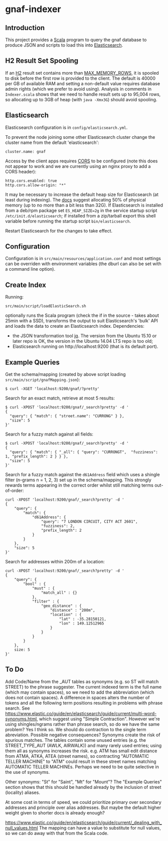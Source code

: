 # gnaf-indexer

## Introduction
This project provides a [Scala](http://scala-lang.org/) program to query the gnaf database to produce JSON and scripts to load this into [Elasticsearch](https://www.elastic.co/).

## H2 Result Set Spooling
If an [H2](http://www.h2database.com/) result set contains more than
[MAX_MEMORY_ROWS](http://www.h2database.com/html/grammar.html?highlight=max_memory_rows&search=MAX_MEMORY_ROWS#set_max_memory_rows),
it is spooled to disk before the first row is provided to the client.
The default is 40000 per GB of available RAM and setting a non-default value requires database admin rights (which we prefer to avoid using).
Analysis in comments in `Indexer.scala` shows that we need to handle result sets up to 95,004 rows, so allocating up to 3GB of heap (with `java -Xmx3G`) should avoid spooling.

## Elasticsearch
Elasticsearch configuration is in `config/elasticsearch.yml`.

To prevent the node joining some other Elasticsearch cluster change the cluster name from the default 'elasticsearch':

    cluster.name: gnaf
    
Access by the client apps requires [CORS](https://en.wikipedia.org/wiki/Cross-origin_resource_sharing) to be configured (note this does not appear to work and we are currently using an nginx proxy to add a CORS header):

    http.cors.enabled: true
    http.cors.allow-origin: "*"
        
It may be necessary to increase the default heap size for Elasticsearch (at least during indexing). The [docs](https://www.elastic.co/guide/en/elasticsearch/guide/current/heap-sizing.html) suggest allocating 50% of physical memory (up to no more than a bit less than 32G). If Elasticsearch is installed from a deb/rpm package set `ES_HEAP_SIZE=2g` in the service startup script `/etc/init.d/elasticsearch`; if installed from a zip/tarball export this shell variable before running the startup script `bin/elasticsearch`.

Restart Elasticsearch for the changes to take effect.

## Configuration

Configuration is in `src/main/resources/application.conf` and most settings can be overriden with environment variables (the dburl can also be set with a command line option).

## Create Index

Running:

    src/main/script/loadElasticSearch.sh

optionally runs the Scala program (check the if in the source - takes about 25min with a SSD),
transforms the output to suit Elasticsearch's 'bulk' API and loads the data to create an Elasticsearch index.
Dependencies:

- the JSON transformation tool [jq](https://stedolan.github.io/jq/).
  The version from the Ubuntu 15.10 or later repo is OK, the version in the Ubuntu 14.04 LTS repo is too old;
- Elasticsearch running on http://localhost:9200 (that is its default port).

## Example Queries

Get the schema/mapping (created by above script loading `src/main/script/gnafMapping.json`):

	$ curl -XGET 'localhost:9200/gnaf/?pretty'
	
Search for an exact match, retrieve at most 5 results:

    $ curl -XPOST 'localhost:9200/gnaf/_search?pretty' -d '
    {
      "query": { "match": { "street.name": "CURRONG" } },
      "size": 5
    }' 

Search for a fuzzy match against all fields:
        
    $ curl -XPOST 'localhost:9200/gnaf/_search?pretty' -d '
    {
      "query": { "match": { "_all": { "query": "CURRONGT",  "fuzziness": 1, "prefix_length": 2 } } },
      "size": 5
    }' 


Search for a fuzzy match against the `d61Address` field which uses a shingle filter (n-grams n = 1, 2, 3) set up in the schema/mapping. This strongly rewards terms appearing in the correct order whilst still matching terms out-of-order:

    curl -XPOST 'localhost:9200/gnaf/_search?pretty' -d '
    {
        "query": {
            "match": {
                "d61Address": {
                    "query": "7 LONDON CIRCUIT, CITY ACT 2601",
                    "fuzziness": 2,
                    "prefix_length": 2
                }
            }
        },
        "size": 5
    }'

Search for addresses within 200m of a location:

    curl -XPOST 'localhost:9200/gnaf/_search?pretty' -d '
    {
        "query": {
            "bool" : {
                "must" : {
                    "match_all" : {}
                },
                "filter" : {
                    "geo_distance" : {
                        "distance" : "200m",
                        "location" : {
                            "lat" : -35.28150121,
                            "lon" : 149.12512965
                        }
                    }
                }
            }
        },
        size: 5
    }'

## To Do

Add Code/Name from the _AUT tables as synonyms (e.g. so ST will match STREET) to the phrase suggester.
The current indexed term is the full name (which may contain spaces), so we need to add the abbreviation (which does not contain spaces).
A difference in spaces alters the number of tokens and all the following term positions resulting in problems with phrase search.
See https://www.elastic.co/guide/en/elasticsearch/guide/current/multi-word-synonyms.html, which suggest using "Simple Contraction".
However we're using shingles/ngrams rather than phrase search, so do we have the same problem? Yes I think so.
We should do contraction to the single term abreviation.
Possible negative consequences? Synonyms create the risk of spurious matches. The tables contain some unused entries (e.g. the STREET_TYPE_AUT (AWLK, AIRWALK)) and many rarely used entries; using them all as synonyms increases the risk. e.g. ATM has small edit distance from ATMA, ATKA, ATEA (street names), so contracting "AUTOMATIC TELLER MACHINE" to "ATM" could result in these street names matching AUTOMATIC TELLER MACHINEs.
Perhaps we need to be quite selective in the use of synonyms.

Other synonyms: "St" for "Saint", "Mt" for "Mount"?
The "Example Queries" section shows that this should be handled already by the inclusion of street (locality) aliases.

At some cost in terms of speed, we could prioritize primary over secondary addresses and principle over alias addresses. But maybe the default higher weight given to shorter docs is already enough?

https://www.elastic.co/guide/en/elasticsearch/guide/current/_dealing_with_null_values.html
The mapping can have a value to substitute for null values, so we can do away with that from the Scala code.
